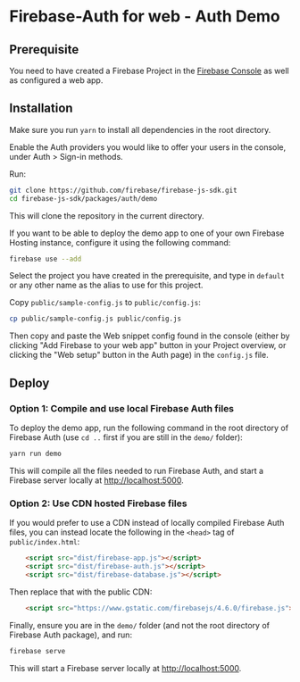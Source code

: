 # Firebase-Auth for web - Auth Demo

## Prerequisite

You need to have created a Firebase Project in the
[Firebase Console](https://firebase.google.com/console/) as well as configured a web app.

## Installation
Make sure you run `yarn` to install all dependencies in the root directory.

Enable the Auth providers you would like to offer your users in the console, under
Auth > Sign-in methods.

Run:

```bash
git clone https://github.com/firebase/firebase-js-sdk.git
cd firebase-js-sdk/packages/auth/demo
```

This will clone the repository in the current directory.

If you want to be able to deploy the demo app to one of your own Firebase Hosting instance,
configure it using the following command:

```bash
firebase use --add
```

Select the project you have created in the prerequisite, and type in `default` or
any other name as the alias to use for this project.

Copy `public/sample-config.js` to `public/config.js`:

```bash
cp public/sample-config.js public/config.js
```

Then copy and paste the Web snippet config found in the console (either by clicking "Add Firebase to
your web app" button in your Project overview, or clicking the "Web setup" button in the Auth page)
in the `config.js` file.

## Deploy

### Option 1: Compile and use local Firebase Auth files

To deploy the demo app, run the following command in the root directory of Firebase Auth (use `cd ..`
first if you are still in the `demo/` folder):

```bash
yarn run demo
```

This will compile all the files needed to run Firebase Auth, and start a Firebase server locally at
[http://localhost:5000](http://localhost:5000).

### Option 2: Use CDN hosted Firebase files

If you would prefer to use a CDN instead of locally compiled Firebase Auth files, you can instead
locate the following in the `<head>` tag of `public/index.html`:

```html
    <script src="dist/firebase-app.js"></script>
    <script src="dist/firebase-auth.js"></script>
    <script src="dist/firebase-database.js"></script>
```

Then replace that with the public CDN:

```html
    <script src="https://www.gstatic.com/firebasejs/4.6.0/firebase.js"></script>
```

Finally, ensure you are in the `demo/` folder (and not the root directory of Firebase Auth package),
and run:

```bash
firebase serve
```

This will start a Firebase server locally at [http://localhost:5000](http://localhost:5000).
